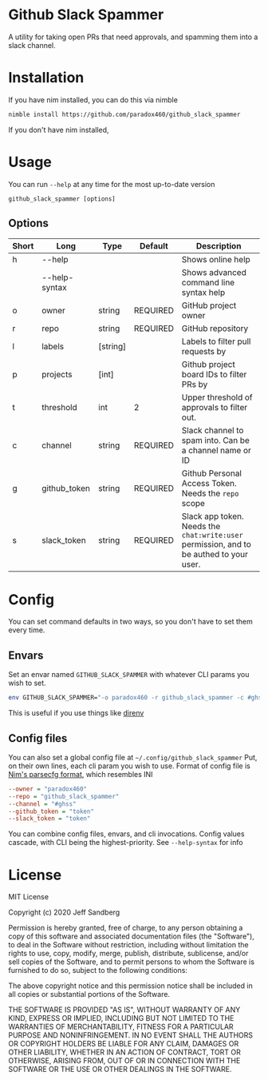 # Github Slack Spammer

A utility for taking open PRs that need approvals, and spamming them into a slack channel.

# Installation

If you have nim installed, you can do this via nimble

```sh
nimble install https://github.com/paradox460/github_slack_spammer
```

If you don't have nim installed,

# Usage
You can run `--help` at any time for the most up-to-date version

```
github_slack_spammer [options]
```

## Options
| Short | Long          | Type     | Default  | Description                                                                             |
| ----- | ------------- | -------- | -------- | --------------------------------------------------------------------------------------- |
| h     | --help        |          |          | Shows online help                                                                       |
|       | --help-syntax |          |          | Shows advanced command line syntax help                                                 |
| o     | owner         | string   | REQUIRED | GitHub project owner                                                                    |
| r     | repo          | string   | REQUIRED | GitHub repository                                                                       |
| l     | labels        | [string] |          | Labels to filter pull requests by                                                       |
| p     | projects      | [int]    |          | Github project board IDs to filter PRs by                                               |
| t     | threshold     | int      | 2        | Upper threshold of approvals to filter out.                                             |
| c     | channel       | string   | REQUIRED | Slack channel to spam into. Can be a channel name or ID                                 |
| g     | github_token  | string   | REQUIRED | Github Personal Access Token. Needs the `repo` scope                                    |
| s     | slack_token   | string   | REQUIRED | Slack app token. Needs the `chat:write:user` permission, and to be authed to your user. |

# Config
You can set command defaults in two ways, so you don't have to set them every time.

## Envars
Set an envar named `GITHUB_SLACK_SPAMMER` with whatever CLI params you wish to set.

```sh
env GITHUB_SLACK_SPAMMER="-o paradox460 -r github_slack_spammer -c #ghss -g mytoken -s mytoken" github_slack_spammer
```

This is useful if you use things like [direnv](https://direnv.net/)

## Config files
You can also set a global config file at `~/.config/github_slack_spammer` Put, on their own lines, each cli param you wish to use. Format of config file is [Nim's parsecfg format](https://nim-lang.org/docs/parsecfg.html), which resembles INI

```ini
--owner = "paradox460"
--repo = "github_slack_spammer"
--channel = "#ghss"
--github_token = "token"
--slack_token = "token"
```

You can combine config files, envars, and cli invocations. Config values cascade, with CLI being the highest-priority. See `--help-syntax` for info

# License
MIT License

Copyright (c) 2020 Jeff Sandberg

Permission is hereby granted, free of charge, to any person obtaining a copy
of this software and associated documentation files (the "Software"), to deal
in the Software without restriction, including without limitation the rights
to use, copy, modify, merge, publish, distribute, sublicense, and/or sell
copies of the Software, and to permit persons to whom the Software is
furnished to do so, subject to the following conditions:

The above copyright notice and this permission notice shall be included in all
copies or substantial portions of the Software.

THE SOFTWARE IS PROVIDED "AS IS", WITHOUT WARRANTY OF ANY KIND, EXPRESS OR
IMPLIED, INCLUDING BUT NOT LIMITED TO THE WARRANTIES OF MERCHANTABILITY,
FITNESS FOR A PARTICULAR PURPOSE AND NONINFRINGEMENT. IN NO EVENT SHALL THE
AUTHORS OR COPYRIGHT HOLDERS BE LIABLE FOR ANY CLAIM, DAMAGES OR OTHER
LIABILITY, WHETHER IN AN ACTION OF CONTRACT, TORT OR OTHERWISE, ARISING FROM,
OUT OF OR IN CONNECTION WITH THE SOFTWARE OR THE USE OR OTHER DEALINGS IN THE
SOFTWARE.
